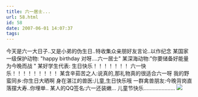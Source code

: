 ```yaml
---
title: 六一居士...
url: 58.html
id: 58
date: 2007-06-01 14:07:37
tags:
---
```


今天是六一大日子..又是小弟的伪生日..特收集众亲朋好友言论..以作纪念 某国家一级保护动物: "happy birthday 对呀....六一居士" 某深海动物:"你要储备好能量 为今晚而战 " 某好学生代表: 生日快乐！！！！！！！ 六一快乐！！！！！！！！！ 某含辛茹苦之人:说真的,那礼物真的很适合六一呀 我的野蛮同乡:你生日大晒啊 身在湛江的兽医:儿童,生日快乐哦 一群禽兽朋友:今晚背岗直落摆大寿..你埋单.. 某人的QQ签名:六一还装嫩... 儿童节快乐..................... ![](http://blog.adriancheng.name/wp-content/themes/fluidsolution/blank.gif)